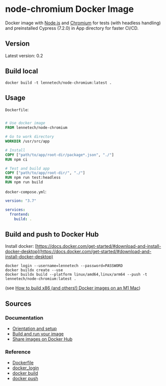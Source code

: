 # node-chromium Docker Image

Docker image with [Node.js](https://nodejs.org/) and [Chromium](https://www.chromium.org/Home) for tests 
(with headless handling) and preinstalled Cypress (7.2.0) in App directory for faster CI/CD.

## Version
Latest version: 0.2

## Build local

```
docker build -t lennetech/node-chromium:latest .
```

## Usage

`Dockerfile`:
```dockerfile

# Use docker image
FROM lennetech/node-chromium

# Go to work directory
WORKDIR /usr/src/app

# Install 
COPY ["path/to/app/root-dir/package*.json", "./"]
RUN npm ci

# Test and build app
COPY ["path/to/app/root-dir/", "./"]
RUN npm run test:headless
RUN npm run build
```

`docker-compose.yml`:
```yaml
version: "3.7"

services:
  frontend:
    build: .
```

## Build and push to Docker Hub

Install docker:
[https://docs.docker.com/get-started/#download-and-install-docker-desktop](https://docs.docker.com/get-started/#download-and-install-docker-desktop)

```
docker login --username=lennetech --password=PASSWORD
docker buildx create --use
docker buildx build --platform linux/amd64,linux/arm64 --push -t lennetech/node-chromium:latest .
```
(see [How to build x86 (and others!) Docker images on an M1 Mac](https://jaimyn.com.au/how-to-build-multi-architecture-docker-images-on-an-m1-mac/))

## Sources

### Documentation
- [Orientation and setup](https://docs.docker.com/get-started/)
- [Build and run your image](https://docs.docker.com/get-started/part2/)
- [Share images on Docker Hub](https://docs.docker.com/get-started/part3/)

### Reference
- [Dockerfile](https://docs.docker.com/engine/reference/builder/)
- [docker_login](https://docs.docker.com/engine/reference/commandline/login/)
- [docker build](https://docs.docker.com/engine/reference/commandline/build/)
- [docker push](https://docs.docker.com/engine/reference/commandline/push/)
